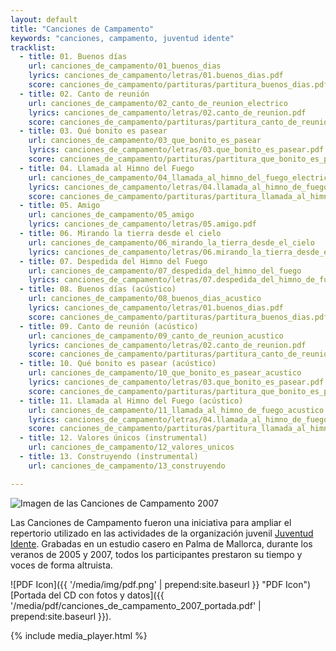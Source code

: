 ```yaml
---
layout: default
title: "Canciones de Campamento"
keywords: "canciones, campamento, juventud idente"
tracklist:
  - title: 01. Buenos días
    url: canciones_de_campamento/01_buenos_dias
    lyrics: canciones_de_campamento/letras/01.buenos_dias.pdf
    score: canciones_de_campamento/partituras/partitura_buenos_dias.pdf
  - title: 02. Canto de reunión
    url: canciones_de_campamento/02_canto_de_reunion_electrico
    lyrics: canciones_de_campamento/letras/02.canto_de_reunion.pdf
    score: canciones_de_campamento/partituras/partitura_canto_de_reunion.pdf
  - title: 03. Qué bonito es pasear
    url: canciones_de_campamento/03_que_bonito_es_pasear
    lyrics: canciones_de_campamento/letras/03.que_bonito_es_pasear.pdf
    score: canciones_de_campamento/partituras/partitura_que_bonito_es_pasear.pdf
  - title: 04. Llamada al Himno del Fuego
    url: canciones_de_campamento/04_llamada_al_himno_del_fuego_electrico
    lyrics: canciones_de_campamento/letras/04.llamada_al_himno_de_fuego.pdf
    score: canciones_de_campamento/partituras/partitura_llamada_al_himno_de_fuego.pdf
  - title: 05. Amigo
    url: canciones_de_campamento/05_amigo
    lyrics: canciones_de_campamento/letras/05.amigo.pdf
  - title: 06. Mirando la tierra desde el cielo
    url: canciones_de_campamento/06_mirando_la_tierra_desde_el_cielo
    lyrics: canciones_de_campamento/letras/06.mirando_la_tierra_desde_el_cielo.pdf
  - title: 07. Despedida del Himno del Fuego
    url: canciones_de_campamento/07_despedida_del_himno_del_fuego
    lyrics: canciones_de_campamento/letras/07.despedida_del_himno_de_fuego.pdf
  - title: 08. Buenos días (acústico)
    url: canciones_de_campamento/08_buenos_dias_acustico
    lyrics: canciones_de_campamento/letras/01.buenos_dias.pdf
    score: canciones_de_campamento/partituras/partitura_buenos_dias.pdf
  - title: 09. Canto de reunión (acústico)
    url: canciones_de_campamento/09_canto_de_reunion_acustico
    lyrics: canciones_de_campamento/letras/02.canto_de_reunion.pdf
    score: canciones_de_campamento/partituras/partitura_canto_de_reunion.pdf
  - title: 10. Qué bonito es pasear (acústico)
    url: canciones_de_campamento/10_que_bonito_es_pasear_acustico
    lyrics: canciones_de_campamento/letras/03.que_bonito_es_pasear.pdf
    score: canciones_de_campamento/partituras/partitura_que_bonito_es_pasear.pdf
  - title: 11. Llamada al Himno del Fuego (acústico)
    url: canciones_de_campamento/11_llamada_al_himno_de_fuego_acustico
    lyrics: canciones_de_campamento/letras/04.llamada_al_himno_de_fuego.pdf
    score: canciones_de_campamento/partituras/partitura_llamada_al_himno_de_fuego.pdf
  - title: 12. Valores únicos (instrumental)
    url: canciones_de_campamento/12_valores_unicos
  - title: 13. Construyendo (instrumental)
    url: canciones_de_campamento/13_construyendo

---
```


<img class="pull-right" src="{{ '/media/img/monopianistaTransPetit.png' | prepend:site.baseurl }}" alt="Imagen de las Canciones de Campamento 2007" />


Las Canciones de Campamento fueron una iniciativa para ampliar el repertorio utilizado en las actividades de la organización juvenil [Juventud Idente](https://juventudidente.org). Grabadas en un estudio casero en Palma de Mallorca, durante los veranos de 2005 y 2007, todos los participantes prestaron su tiempo y voces de forma altruista.

![PDF Icon]({{ '/media/img/pdf.png' | prepend:site.baseurl }} "PDF Icon") [Portada del CD con fotos y datos]({{ '/media/pdf/canciones_de_campamento_2007_portada.pdf' | prepend:site.baseurl }}).

{% include media_player.html %}

